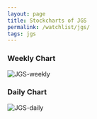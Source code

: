 ```yaml
---
layout: page
title: Stockcharts of JGS
permalink: /watchlist/jgs/
tags: jgs
---
```


### Weekly Chart
![JGS-weekly](http://www.marketwatch.com/kaavio.Webhost/charts/big.chart?nosettings=1&symb=JGS&uf=0&type=4&size=3&sid=10332436&style=1013&freq=2&time=12&ma=5&maval=50,200&lf=4&lf2=0&lf3=0&height=510&width=720&mocktick=1)

### Daily Chart
![JGS-daily](http://www.marketwatch.com/kaavio.Webhost/charts/big.chart?nosettings=1&symb=JGS&uf=7168&type=4&size=3&sid=10332436&style=1013&freq=1&time=8&ma=6&maval=20,50,200&lf=4&lf2=0&lf3=0&height=510&width=720&mocktick=1)
